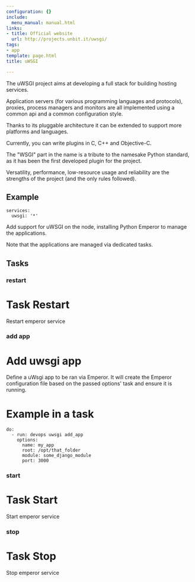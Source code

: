 ```yaml
---
configuration: {}
include:
  menu_manual: manual.html
links:
- title: Official website
  url: http://projects.unbit.it/uwsgi/
tags:
- app
template: page.html
title: uWSGI

---
```

The uWSGI project aims at developing a full stack for building hosting services.

Application servers (for various programming languages and protocols), proxies, process managers and monitors are all implemented using a common api and a common configuration style.

Thanks to its pluggable architecture it can be extended to support more platforms and languages.

Currently, you can write plugins in C, C++ and Objective-C.

The "WSGI" part in the name is a tribute to the namesake Python standard, as it has been the first developed plugin for the project.

Versatility, performance, low-resource usage and reliability are the strengths of the project (and the only rules followed).

## Example

    services:
      uwsgi: '*'

Add support for uWSGI on the node, installing Python Emperor to manage the applications.

Note that the applications are managed via dedicated tasks.
## Tasks
### restart
# Task Restart

Restart emperor service

### add app
# Add uwsgi app

Define a uWsgi app to be ran via Emperor. It will create the Emperor configuration file based on the passed options' task and ensure it is running.

# Example in a task

    do:
      - run: devops uwsgi add_app
        options:
          name: my_app
          root: /opt/that_folder
          module: some_django_module
          port: 3000

### start
# Task Start

Start emperor service

### stop
# Task Stop

Stop emperor service
